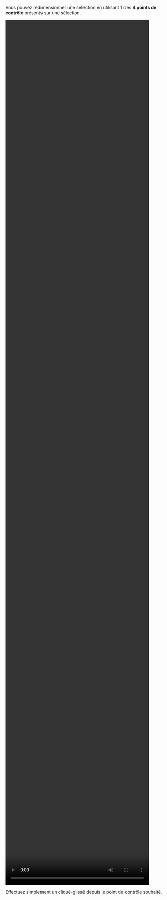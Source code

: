 Vous pouvez redimensionner une sélection en utilisant 1 des **4 points de contrôle** présents sur une sélection.

<video width="90%" height="70%" class="doc-fig" autoplay loop>
    <source src="./assets/doc/vid/redimensionnement.webm" type="video/webm">
</video>

Effectuez simplement un cliqué-glissé depuis le point de contrôle souhaité.
